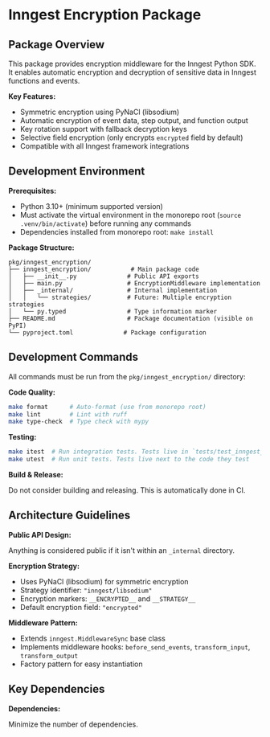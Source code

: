 # Inngest Encryption Package

## Package Overview

This package provides encryption middleware for the Inngest Python SDK. It enables automatic encryption and decryption of sensitive data in Inngest functions and events.

**Key Features:**

- Symmetric encryption using PyNaCl (libsodium)
- Automatic encryption of event data, step output, and function output
- Key rotation support with fallback decryption keys
- Selective field encryption (only encrypts `encrypted` field by default)
- Compatible with all Inngest framework integrations

## Development Environment

**Prerequisites:**

- Python 3.10+ (minimum supported version)
- Must activate the virtual environment in the monorepo root (`source .venv/bin/activate`) before running any commands
- Dependencies installed from monorepo root: `make install`

**Package Structure:**

```
pkg/inngest_encryption/
├── inngest_encryption/           # Main package code
│   ├── __init__.py              # Public API exports
│   ├── main.py                  # EncryptionMiddleware implementation
│   ├── _internal/               # Internal implementation
│   │   └── strategies/          # Future: Multiple encryption strategies
│   └── py.typed                 # Type information marker
├── README.md                    # Package documentation (visible on PyPI)
└── pyproject.toml              # Package configuration
```

## Development Commands

All commands must be run from the `pkg/inngest_encryption/` directory:

**Code Quality:**

```bash
make format      # Auto-format (use from monorepo root)
make lint        # Lint with ruff
make type-check  # Type check with mypy
```

**Testing:**

```bash
make itest  # Run integration tests. Tests live in `tests/test_inngest_encryption` (relative to the monorepo root)
make utest  # Run unit tests. Tests live next to the code they test
```

**Build & Release:**

Do not consider building and releasing. This is automatically done in CI.

## Architecture Guidelines

**Public API Design:**

Anything is considered public if it isn't within an `_internal` directory.

**Encryption Strategy:**

- Uses PyNaCl (libsodium) for symmetric encryption
- Strategy identifier: `"inngest/libsodium"`
- Encryption markers: `__ENCRYPTED__` and `__STRATEGY__`
- Default encryption field: `"encrypted"`

**Middleware Pattern:**

- Extends `inngest.MiddlewareSync` base class
- Implements middleware hooks: `before_send_events`, `transform_input`, `transform_output`
- Factory pattern for easy instantiation

## Key Dependencies

**Dependencies:**

Minimize the number of dependencies.
